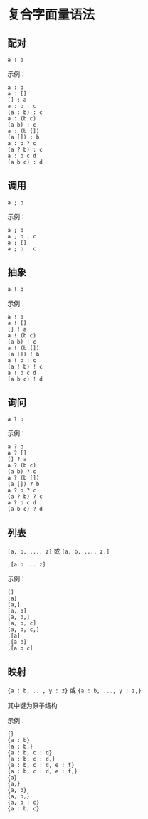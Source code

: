 # 复合字面量语法

## 配对

`a : b`

示例：

```air
a : b
a : []
[] : a
a : b : c
(a : b) : c
a : (b c)
(a b) : c
a : (b [])
(a []) : b
a : b ? c
(a ? b) : c
a : b c d
(a b c) : d
```

## 调用

`a ; b`

示例：

```Air
a ; b
a ; b ; c
a ; []
a ; b : c
```

## 抽象

`a ! b`

示例：

```air
a ! b
a ! []
[] ! a
a ! (b c)
(a b) ! c
a ! (b [])
(a []) ! b
a ! b ! c
(a ! b) ! c
a ! b c d
(a b c) ! d
```

## 询问

`a ? b`

示例：

```air
a ? b
a ? []
[] ? a
a ? (b c)
(a b) ? c
a ? (b [])
(a []) ? b
a ? b ? c
(a ? b) ? c
a ? b c d
(a b c) ? d
```

## 列表

`[a, b, ..., z]` 或 `[a, b, ..., z,]`

`,[a b ... z]`

示例：

```air
[]
[a]
[a,]
[a, b]
[a, b,]
[a, b, c]
[a, b, c,]
,[a]
,[a b]
,[a b c]
```

## 映射

`{a : b, ..., y : z}` 或 `{a : b, ..., y : z,}`

其中键为原子结构

示例：

```air
{}
{a : b}
{a : b,}
{a : b, c : d}
{a : b, c : d,}
{a : b, c : d, e : f}
{a : b, c : d, e : f,}
{a}
{a,}
{a, b}
{a, b,}
{a, b : c}
{a : b, c}
```
